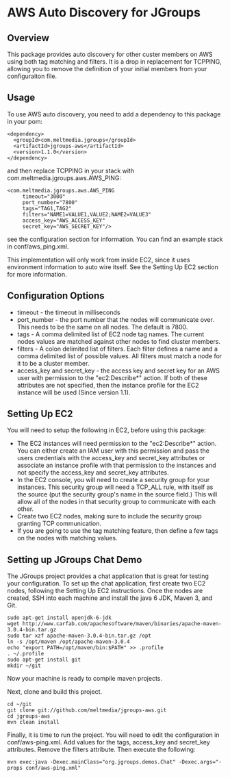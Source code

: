 AWS Auto Discovery for JGroups
==============================
Overview
--------
This package provides auto discovery for other custer members on AWS using both tag matching and filters.  It is
a drop in replacement for TCPPING, allowing you to remove the definition of your initial members from your configuraiton
file.

Usage
-----
To use AWS auto discovery, you need to add a dependency to this package in your pom:

    <dependency>
      <groupId>com.meltmedia.jgroups</groupId>
      <artifactId>jgroups-aws</artifactId>
      <version>1.1.0</version>
    </dependency>

and then replace TCPPING in your stack with com.meltmedia.jgroups.aws.AWS_PING:

    <com.meltmedia.jgroups.aws.AWS_PING
         timeout="3000"
         port_number="7800"
         tags="TAG1,TAG2"
         filters="NAME1=VALUE1,VALUE2;NAME2=VALUE3"
         access_key="AWS_ACCESS_KEY"
         secret_key="AWS_SECRET_KEY"/>

see the configuration section for information.  You can find an example stack in conf/aws_ping.xml.

This implementation will only work from inside EC2, since it uses environment information to auto wire itself.  See the
Setting Up EC2 section for more information.

Configuration Options
---------------------
* timeout - the timeout in milliseconds
* port_number - the port number that the nodes will communicate over.  This needs to be the same on all nodes.  The default is 7800.
* tags - A comma delimited list of EC2 node tag names.  The current nodes values are matched against other nodes to find
cluster members.
* filters - A colon delimited list of filters.  Each filter defines a name and a comma delimited list of possible values.
All filters must match a node for it to be a cluster member.
* access_key and secret_key - the access key and secret key for an AWS user with permission to the "ec2:Describe*" action.  If both
of these attributes are not specified, then the instance profile for the EC2 instance will be used (Since version 1.1).

Setting Up EC2
--------------
You will need to setup the following in EC2, before using this package:

* The EC2 instances will need permission to the "ec2:Describe*" action.  You can either create an IAM user with this permission
and pass the users credentials with the access_key and secret_key attributes or associate an instance profile with that permission
to the instances and not specify the access_key and secret_key attributes.
* In the EC2 console, you will need to create a security group for your instances.  This security group will need a TCP_ALL rule,
with itself as the source (put the security group's name in the source field.)  This will allow all of the nodes in that security
group to communicate with each other.
* Create two EC2 nodes, making sure to include the security group granting TCP communication.
* If you are going to use the tag matching feature, then define a few tags on the nodes with matching values.

Setting up JGroups Chat Demo
----------------------------
The JGroups project provides a chat application that is great for testing your configuration.  To set up the chat application,
first create two EC2 nodes, following the Setting Up EC2 instructions.  Once the nodes are created, SSH into each machine and
install the java 6 JDK, Maven 3, and Git.

    sudo apt-get install openjdk-6-jdk
    wget http://www.carfab.com/apachesoftware/maven/binaries/apache-maven-3.0.4-bin.tar.gz
    sudo tar xzf apache-maven-3.0.4-bin.tar.gz /opt
    ln -s /opt/maven /opt/apache-maven-3.0.4
    echo "export PATH=/opt/maven/bin:$PATH" >> .profile
    . ~/.profile
    sudo apt-get install git
    mkdir ~/git

Now your machine is ready to compile maven projects.

Next, clone and build this project.

    cd ~/git
    git clone git://github.com/meltmedia/jgroups-aws.git
    cd jgroups-aws
    mvn clean install

Finally, it is time to run the project.  You will need to edit the configuration in conf/aws-ping.xml.  Add values for the
tags, access_key and secret_key attributes.  Remove the filters attribute.  Then execute the following:

    mvn exec:java -Dexec.mainClass="org.jgroups.demos.Chat" -Dexec.args="-props conf/aws-ping.xml"



